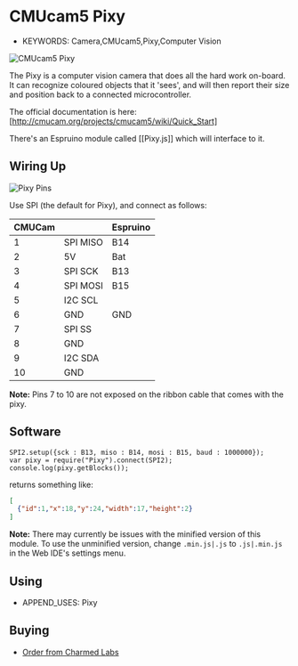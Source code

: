 <!--- Copyright (c) 2014 Gordon Williams. See the file LICENSE for copying permission. -->
CMUcam5 Pixy
============

* KEYWORDS: Camera,CMUcam5,Pixy,Computer Vision

![CMUcam5 Pixy](module.jpg)

The Pixy is a computer vision camera that does all the hard work on-board. It can recognize coloured objects that it 'sees', and will then report their size and position back to a connected microcontroller.

The official documentation is here: [http://cmucam.org/projects/cmucam5/wiki/Quick_Start]

There's an Espruino module called [[Pixy.js]] which will interface to it.

Wiring Up
---------

![Pixy Pins](pins.jpg)

Use SPI (the default for Pixy), and connect as follows:

| CMUCam |  |Espruino |
|--------|--|--------|
| 1 | SPI MISO | B14 |
| 2 | 5V | Bat |
| 3 | SPI SCK | B13 |
| 4 | SPI MOSI | B15 |
| 5 | I2C SCL | |
| 6 | GND | GND |
| 7 | SPI SS |  |
| 8 | GND |  |
| 9 | I2C SDA | |
| 10 | GND | |

**Note:** Pins 7 to 10 are not exposed on the ribbon cable that comes with the pixy.

Software
-------

```
SPI2.setup({sck : B13, miso : B14, mosi : B15, baud : 1000000});
var pixy = require("Pixy").connect(SPI2);
console.log(pixy.getBlocks());
```

returns something like:

```JSON
[
  {"id":1,"x":18,"y":24,"width":17,"height":2}
]
```

**Note:** There may currently be issues with the minified version of this module. To use the unminified version, change `.min.js|.js` to `.js|.min.js` in the Web IDE's settings menu.

Using 
-----

* APPEND_USES: Pixy

Buying
-----

* [Order from Charmed Labs](http://charmedlabs.com/)
